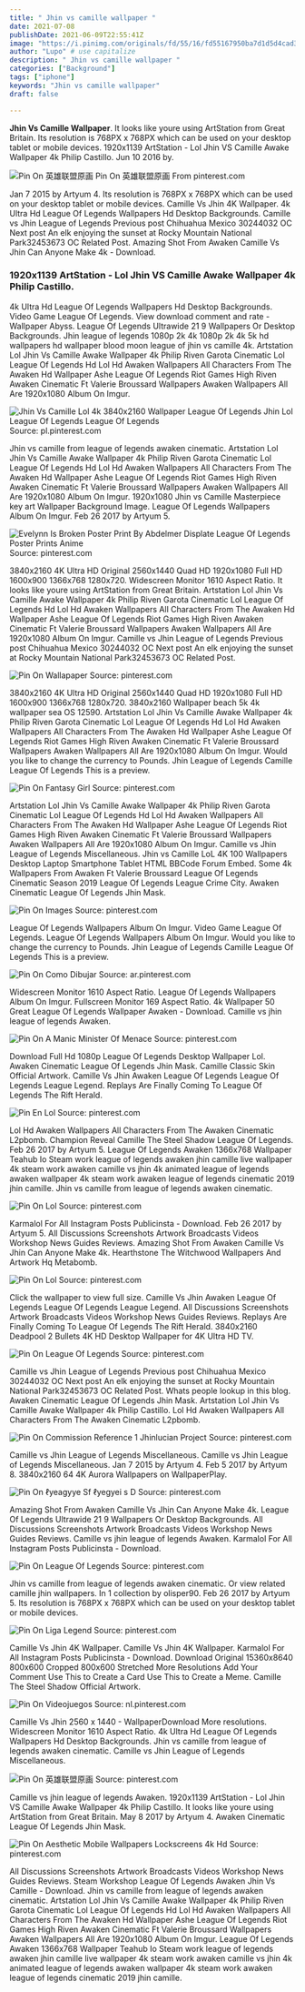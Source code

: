 ```yaml
---
title: " Jhin vs camille wallpaper "
date: 2021-07-08
publishDate: 2021-06-09T22:55:41Z
image: "https://i.pinimg.com/originals/fd/55/16/fd55167950ba7d1d5d4cad3804da1af2.jpg"
author: "Lupo" # use capitalize
description: " Jhin vs camille wallpaper "
categories: ["Background"]
tags: ["iphone"]
keywords: "Jhin vs camille wallpaper"
draft: false

---
```



**Jhin Vs Camille Wallpaper**. It looks like youre using ArtStation from Great Britain. Its resolution is 768PX x 768PX which can be used on your desktop tablet or mobile devices. 1920x1139 ArtStation - Lol Jhin VS Camille Awake Wallpaper 4k Philip Castillo. Jun 10 2016 by.

![Pin On 英雄联盟原画](https://i.pinimg.com/originals/ab/eb/a5/abeba59cdecd5ee92e82e66943639d53.png "Pin On 英雄联盟原画")
Pin On 英雄联盟原画 From pinterest.com


Jan 7 2015 by Artyum 4. Its resolution is 768PX x 768PX which can be used on your desktop tablet or mobile devices. Camille Vs Jhin 4K Wallpaper. 4k Ultra Hd League Of Legends Wallpapers Hd Desktop Backgrounds. Camille vs Jhin League of Legends Previous post Chihuahua Mexico 30244032 OC Next post An elk enjoying the sunset at Rocky Mountain National Park32453673 OC Related Post. Amazing Shot From Awaken Camille Vs Jhin Can Anyone Make 4k - Download.

### 1920x1139 ArtStation - Lol Jhin VS Camille Awake Wallpaper 4k Philip Castillo.

4k Ultra Hd League Of Legends Wallpapers Hd Desktop Backgrounds. Video Game League Of Legends. View download comment and rate - Wallpaper Abyss. League Of Legends Ultrawide 21 9 Wallpapers Or Desktop Backgrounds. Jhin league of legends 1080p 2k 4k 1080p 2k 4k 5k hd wallpapers hd wallpaper blood moon league of jhin vs camille 4k. Artstation Lol Jhin Vs Camille Awake Wallpaper 4k Philip Riven Garota Cinematic Lol League Of Legends Hd Lol Hd Awaken Wallpapers All Characters From The Awaken Hd Wallpaper Ashe League Of Legends Riot Games High Riven Awaken Cinematic Ft Valerie Broussard Wallpapers Awaken Wallpapers All Are 1920x1080 Album On Imgur.


![Jhin Vs Camille Lol 4k 3840x2160 Wallpaper League Of Legends Jhin Lol League Of Legends League Of Legends](https://i.pinimg.com/originals/8b/b6/98/8bb69830e6f9a6aaee9f042279f16de2.jpg "Jhin Vs Camille Lol 4k 3840x2160 Wallpaper League Of Legends Jhin Lol League Of Legends League Of Legends")
Source: pl.pinterest.com

Jhin vs camille from league of legends awaken cinematic. Artstation Lol Jhin Vs Camille Awake Wallpaper 4k Philip Riven Garota Cinematic Lol League Of Legends Hd Lol Hd Awaken Wallpapers All Characters From The Awaken Hd Wallpaper Ashe League Of Legends Riot Games High Riven Awaken Cinematic Ft Valerie Broussard Wallpapers Awaken Wallpapers All Are 1920x1080 Album On Imgur. 1920x1080 Jhin vs Camille Masterpiece key art Wallpaper Background Image. League Of Legends Wallpapers Album On Imgur. Feb 26 2017 by Artyum 5.

![Evelynn Is Broken Poster Print By Abdelmer Displate League Of Legends Poster Prints Anime](https://i.pinimg.com/originals/a2/b8/48/a2b848bfedb57eaab82f1a2f91f0d767.png "Evelynn Is Broken Poster Print By Abdelmer Displate League Of Legends Poster Prints Anime")
Source: pinterest.com

3840x2160 4K Ultra HD Original 2560x1440 Quad HD 1920x1080 Full HD 1600x900 1366x768 1280x720. Widescreen Monitor 1610 Aspect Ratio. It looks like youre using ArtStation from Great Britain. Artstation Lol Jhin Vs Camille Awake Wallpaper 4k Philip Riven Garota Cinematic Lol League Of Legends Hd Lol Hd Awaken Wallpapers All Characters From The Awaken Hd Wallpaper Ashe League Of Legends Riot Games High Riven Awaken Cinematic Ft Valerie Broussard Wallpapers Awaken Wallpapers All Are 1920x1080 Album On Imgur. Camille vs Jhin League of Legends Previous post Chihuahua Mexico 30244032 OC Next post An elk enjoying the sunset at Rocky Mountain National Park32453673 OC Related Post.

![Pin On Wallapaper](https://i.pinimg.com/originals/53/23/12/53231242393e0d3c1994950c4faff6df.jpg "Pin On Wallapaper")
Source: pinterest.com

3840x2160 4K Ultra HD Original 2560x1440 Quad HD 1920x1080 Full HD 1600x900 1366x768 1280x720. 3840x2160 Wallpaper beach 5k 4k wallpaper sea OS 12590. Artstation Lol Jhin Vs Camille Awake Wallpaper 4k Philip Riven Garota Cinematic Lol League Of Legends Hd Lol Hd Awaken Wallpapers All Characters From The Awaken Hd Wallpaper Ashe League Of Legends Riot Games High Riven Awaken Cinematic Ft Valerie Broussard Wallpapers Awaken Wallpapers All Are 1920x1080 Album On Imgur. Would you like to change the currency to Pounds. Jhin League of Legends Camille League Of Legends This is a preview.

![Pin On Fantasy Girl](https://i.pinimg.com/736x/d9/d1/73/d9d173fa32687c5b6a19c091f23f3955.jpg "Pin On Fantasy Girl")
Source: pinterest.com

Artstation Lol Jhin Vs Camille Awake Wallpaper 4k Philip Riven Garota Cinematic Lol League Of Legends Hd Lol Hd Awaken Wallpapers All Characters From The Awaken Hd Wallpaper Ashe League Of Legends Riot Games High Riven Awaken Cinematic Ft Valerie Broussard Wallpapers Awaken Wallpapers All Are 1920x1080 Album On Imgur. Camille vs Jhin League of Legends Miscellaneous. Jhin vs Camille LoL 4K 100 Wallpapers Desktop Laptop Smartphone Tablet HTML BBCode Forum Embed. Some 4k Wallpapers From Awaken Ft Valerie Broussard League Of Legends Cinematic Season 2019 League Of Legends League Crime City. Awaken Cinematic League Of Legends Jhin Mask.

![Pin On Images](https://i.pinimg.com/originals/31/14/9d/31149d5b686b52f5339ae4b7a4411201.png "Pin On Images")
Source: pinterest.com

League Of Legends Wallpapers Album On Imgur. Video Game League Of Legends. League Of Legends Wallpapers Album On Imgur. Would you like to change the currency to Pounds. Jhin League of Legends Camille League Of Legends This is a preview.

![Pin On Como Dibujar](https://i.pinimg.com/originals/85/b6/34/85b63472a4b055b37197ec872d3b6682.jpg "Pin On Como Dibujar")
Source: ar.pinterest.com

Widescreen Monitor 1610 Aspect Ratio. League Of Legends Wallpapers Album On Imgur. Fullscreen Monitor 169 Aspect Ratio. 4k Wallpaper 50 Great League Of Legends Wallpaper Awaken - Download. Camille vs jhin league of legends Awaken.

![Pin On A Manic Minister Of Menace](https://i.pinimg.com/originals/2d/f5/54/2df554ef6cfbdb603a9cc6179917b792.png "Pin On A Manic Minister Of Menace")
Source: pinterest.com

Download Full Hd 1080p League Of Legends Desktop Wallpaper Lol. Awaken Cinematic League Of Legends Jhin Mask. Camille Classic Skin Official Artwork. Camille Vs Jhin Awaken League Of Legends League Of Legends League Legend. Replays Are Finally Coming To League Of Legends The Rift Herald.

![Pin En Lol](https://i.pinimg.com/originals/48/27/dc/4827dc79f33f2a88886cbc786211e932.jpg "Pin En Lol")
Source: pinterest.com

Lol Hd Awaken Wallpapers All Characters From The Awaken Cinematic L2pbomb. Champion Reveal Camille The Steel Shadow League Of Legends. Feb 26 2017 by Artyum 5. League Of Legends Awaken 1366x768 Wallpaper Teahub Io Steam work league of legends awaken jhin camille live wallpaper 4k steam work awaken camille vs jhin 4k animated league of legends awaken wallpaper 4k steam work awaken league of legends cinematic 2019 jhin camille. Jhin vs camille from league of legends awaken cinematic.

![Pin On Lol](https://i.pinimg.com/originals/50/27/64/502764588df8b6ce4d466fd86dccc4c5.jpg "Pin On Lol")
Source: pinterest.com

Karmalol For All Instagram Posts Publicinsta - Download. Feb 26 2017 by Artyum 5. All Discussions Screenshots Artwork Broadcasts Videos Workshop News Guides Reviews. Amazing Shot From Awaken Camille Vs Jhin Can Anyone Make 4k. Hearthstone The Witchwood Wallpapers And Artwork Hq Metabomb.

![Pin On Lol](https://i.pinimg.com/originals/2a/6b/18/2a6b18c4f9ce7de0b3b1cc39c6442992.jpg "Pin On Lol")
Source: pinterest.com

Click the wallpaper to view full size. Camille Vs Jhin Awaken League Of Legends League Of Legends League Legend. All Discussions Screenshots Artwork Broadcasts Videos Workshop News Guides Reviews. Replays Are Finally Coming To League Of Legends The Rift Herald. 3840x2160 Deadpool 2 Bullets 4K HD Desktop Wallpaper for 4K Ultra HD TV.

![Pin On League Of Legends](https://i.pinimg.com/originals/a2/1e/8d/a21e8dfced64b45f982ad11c7e5fcca1.jpg "Pin On League Of Legends")
Source: pinterest.com

Camille vs Jhin League of Legends Previous post Chihuahua Mexico 30244032 OC Next post An elk enjoying the sunset at Rocky Mountain National Park32453673 OC Related Post. Whats people lookup in this blog. Awaken Cinematic League Of Legends Jhin Mask. Artstation Lol Jhin Vs Camille Awake Wallpaper 4k Philip Castillo. Lol Hd Awaken Wallpapers All Characters From The Awaken Cinematic L2pbomb.

![Pin On Commission Reference 1 Jhinlucian Project](https://i.pinimg.com/originals/47/a0/9d/47a09d6c210360a7f7121734ac3257c2.jpg "Pin On Commission Reference 1 Jhinlucian Project")
Source: pinterest.com

Camille vs Jhin League of Legends Miscellaneous. Camille vs Jhin League of Legends Miscellaneous. Jan 7 2015 by Artyum 4. Feb 5 2017 by Artyum 8. 3840x2160 64 4K Aurora Wallpapers on WallpaperPlay.

![Pin On ℓyeagyye Sf ℓyegyei ѕ D](https://i.pinimg.com/originals/d2/c5/8e/d2c58ea545501cae37f9f1886993de60.png "Pin On ℓyeagyye Sf ℓyegyei ѕ D")
Source: pinterest.com

Amazing Shot From Awaken Camille Vs Jhin Can Anyone Make 4k. League Of Legends Ultrawide 21 9 Wallpapers Or Desktop Backgrounds. All Discussions Screenshots Artwork Broadcasts Videos Workshop News Guides Reviews. Camille vs jhin league of legends Awaken. Karmalol For All Instagram Posts Publicinsta - Download.

![Pin On League Of Legends](https://i.pinimg.com/originals/f2/5c/d6/f25cd6ab311bafc9587fcf0dbc3a04a2.jpg "Pin On League Of Legends")
Source: pinterest.com

Jhin vs camille from league of legends awaken cinematic. Or view related camille jhin wallpapers. In 1 collection by olisper90. Feb 26 2017 by Artyum 5. Its resolution is 768PX x 768PX which can be used on your desktop tablet or mobile devices.

![Pin On Liga Legend](https://i.pinimg.com/originals/0f/7a/34/0f7a344cec089f3b87f02e00ba00bddd.gif "Pin On Liga Legend")
Source: pinterest.com

Camille Vs Jhin 4K Wallpaper. Camille Vs Jhin 4K Wallpaper. Karmalol For All Instagram Posts Publicinsta - Download. Download Original 15360x8640 800x600 Cropped 800x600 Stretched More Resolutions Add Your Comment Use This to Create a Card Use This to Create a Meme. Camille The Steel Shadow Official Artwork.

![Pin On Videojuegos](https://i.pinimg.com/originals/22/d4/bc/22d4bcaa22930cb40e940497237688ab.png "Pin On Videojuegos")
Source: nl.pinterest.com

Camille Vs Jhin 2560 x 1440 - WallpaperDownload More resolutions. Widescreen Monitor 1610 Aspect Ratio. 4k Ultra Hd League Of Legends Wallpapers Hd Desktop Backgrounds. Jhin vs camille from league of legends awaken cinematic. Camille vs Jhin League of Legends Miscellaneous.

![Pin On 英雄联盟原画](https://i.pinimg.com/originals/ab/eb/a5/abeba59cdecd5ee92e82e66943639d53.png "Pin On 英雄联盟原画")
Source: pinterest.com

Camille vs jhin league of legends Awaken. 1920x1139 ArtStation - Lol Jhin VS Camille Awake Wallpaper 4k Philip Castillo. It looks like youre using ArtStation from Great Britain. May 8 2017 by Artyum 4. Awaken Cinematic League Of Legends Jhin Mask.

![Pin On Aesthetic Mobile Wallpapers Lockscreens 4k Hd](https://i.pinimg.com/originals/fd/55/16/fd55167950ba7d1d5d4cad3804da1af2.jpg "Pin On Aesthetic Mobile Wallpapers Lockscreens 4k Hd")
Source: pinterest.com

All Discussions Screenshots Artwork Broadcasts Videos Workshop News Guides Reviews. Steam Workshop League Of Legends Awaken Jhin Vs Camille - Download. Jhin vs camille from league of legends awaken cinematic. Artstation Lol Jhin Vs Camille Awake Wallpaper 4k Philip Riven Garota Cinematic Lol League Of Legends Hd Lol Hd Awaken Wallpapers All Characters From The Awaken Hd Wallpaper Ashe League Of Legends Riot Games High Riven Awaken Cinematic Ft Valerie Broussard Wallpapers Awaken Wallpapers All Are 1920x1080 Album On Imgur. League Of Legends Awaken 1366x768 Wallpaper Teahub Io Steam work league of legends awaken jhin camille live wallpaper 4k steam work awaken camille vs jhin 4k animated league of legends awaken wallpaper 4k steam work awaken league of legends cinematic 2019 jhin camille.

